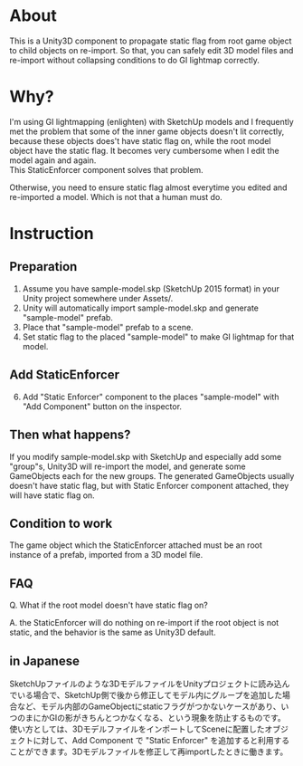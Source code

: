# About

This is a Unity3D component to propagate static flag from root game object to child objects on re-import.
So that, you can safely edit 3D model files and re-import without collapsing conditions to do GI lightmap correctly.

# Why?

I'm using GI lightmapping (enlighten) with SketchUp models and I frequently met the problem that some of the inner game objects doesn't lit correctly, because these objects does't have static flag on, while the root model object have the static flag. It becomes very cumbersome when I edit the model again and again. \
This StaticEnforcer component solves that problem.

Otherwise, you need to ensure static flag almost everytime you edited and re-imported a model. Which is not that a human must do.

# Instruction

## Preparation

1. Assume you have sample-model.skp (SketchUp 2015 format) in your Unity project somewhere under Assets/.
2. Unity will automatically import sample-model.skp and generate "sample-model" prefab.
3. Place that "sample-model" prefab to a scene.
4. Set static flag to the placed "sample-model" to make GI lightmap for that model.

## Add StaticEnforcer

6. Add "Static Enforcer" component to the places "sample-model" with "Add Component" button on the inspector.

## Then what happens?

If you modify sample-model.skp with SketchUp and especially add some "group"s, Unity3D will re-import the model, and generate some GameObjects each for the new groups. The generated GameObjects usually doesn't have static flag, but with Static Enforcer component attached, they will have static flag on.

## Condition to work

The game object which the StaticEnforcer attached must be an root instance of a prefab, imported from a 3D model file.

## FAQ

Q. What if the root model doesn't have static flag on?

A. the StaticEnforcer will do nothing on re-import if the root object is not static, and the behavior is the same as Unity3D default.

## in Japanese

SketchUpファイルのような3DモデルファイルをUnityプロジェクトに読み込んでいる場合で、SketchUp側で後から修正してモデル内にグループを追加した場合など、モデル内部のGameObjectにstaticフラグがつかないケースがあり、いつのまにかGIの影がきちんとつかなくなる、という現象を防止するものです。 \
使い方としては、3DモデルファイルをインポートしてSceneに配置したオブジェクトに対して、Add Component で "Static Enforcer" を追加すると利用することができます。3Dモデルファイルを修正して再importしたときに働きます。
